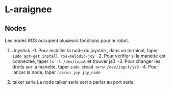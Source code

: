 # L-araignee
## Nodes
Les nodes ROS occupent plusieurs fonctions pour le robot.
1. Joystick
	   ⋅⋅1. Pour installer la node du joystick, dans un terminal, taper `sudo apt-get install ros-melodic-joy`
	   ⋅⋅2. Pour verifier si la manette est connectee, taper `ls -l /dev/input` et trouver js0
	   ⋅⋅3. Pour changer les droits sur la manette, taper `sudo chmod a+rw /dev/input/js0`
	   ⋅⋅4. Pour lancer la node, taper `rosrun joy joy_node`
	   
2. talker serie
	La node talker serie sert a parler au port serie. 